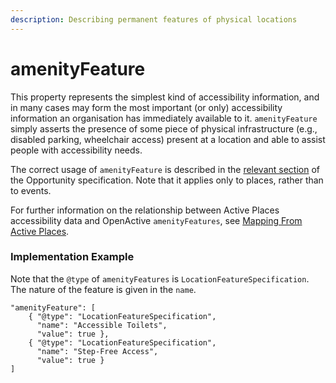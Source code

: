 ```yaml
---
description: Describing permanent features of physical locations
---
```


# amenityFeature

This property represents the simplest kind of accessibility information, and in many cases may form the most important \(or only\)  accessibility information an organisation has immediately available to it. `amenityFeature` simply asserts the presence of some piece of physical infrastructure \(e.g., disabled parking, wheelchair access\) present at a location and able to assist people with accessibility needs. 

The correct usage of `amenityFeature` is described in the [relevant section](https://openactive.io/modelling-opportunity-data/EditorsDraft/#describing-amenities) of the Opportunity specification. Note that it applies only to places, rather than to events.

For further information on the relationship between Active Places accessibility data and OpenActive `amenityFeatures`,  see [Mapping From Active Places](../tech-notes/mapping-to-active-places.md).

### Implementation Example

Note that the `@type` of `amenityFeatures` is `LocationFeatureSpecification`. The nature of the feature is given in the `name`.

```text
"amenityFeature": [
    { "@type": "LocationFeatureSpecification",
      "name": "Accessible Toilets",
      "value": true },
    { "@type": "LocationFeatureSpecification",
      "name": "Step-Free Access",
      "value": true }
]
```



